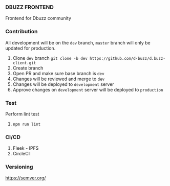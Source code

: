 ### DBUZZ FRONTEND
Frontend for Dbuzz community

### Contribution

All development will be on the ```dev``` branch, ```master``` branch will only be updated for production.

1. Clone ```dev``` branch ```git clone -b dev https://github.com/d-buzz/d.buzz-client.git```
2. Create branch
3. Open PR and make sure base branch is ```dev```
3. Changes will be reviewed and merge to ```dev```
4. Changes will be deployed to ```development``` server
5. Approve changes on ```development``` server will be deployed to ```production```

### Test

Perform lint test

1. ```npm run lint```

### CI/CD

1. Fleek - IPFS
2. CircleCI

### Versioning

https://semver.org/
